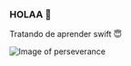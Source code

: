 ### HOLAA 👋 
Tratando de aprender swift :innocent:


![Image of perseverance](https://mars.nasa.gov/system/resources/detail_files/25689_PIA24487-web.jpg)

